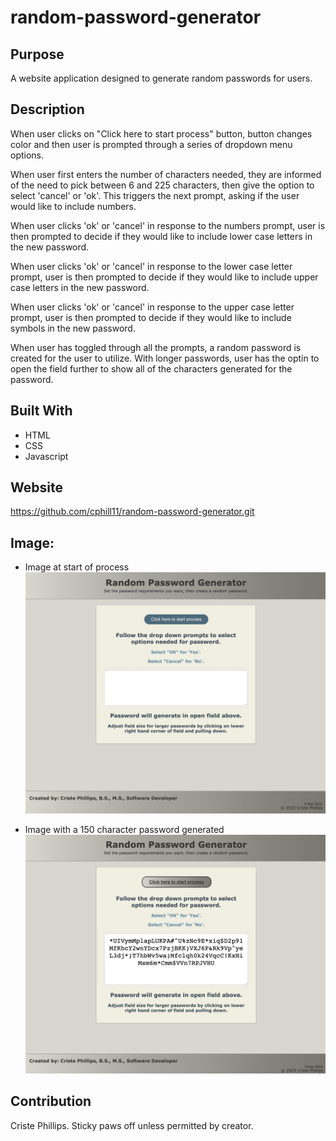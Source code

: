 # random-password-generator

## Purpose
A website application designed to generate random passwords for users.

## Description
When user clicks on "Click here to start process" button, button changes color and then user is prompted through a series of dropdown menu options.  

When user first enters the number of characters needed, they are informed of the need to pick between 6 and 225 characters, then give the option to select 'cancel' or 'ok'.  This triggers the next prompt, asking if the user would like to include numbers.

When user clicks 'ok' or 'cancel' in response to the numbers prompt, user is then prompted to decide if they would like to include lower case letters in the new password.

When user clicks 'ok' or 'cancel' in response to the lower case letter prompt, user is then prompted to decide if they would like to include upper case letters in the new password.

When user clicks 'ok' or 'cancel' in response to the upper case letter prompt, user is then prompted to decide if they would like to include symbols in the new password.

When user has toggled through all the prompts, a random password is created for the user to utilize.  With longer passwords, user has the optin to open the field further to show all of the characters generated for the password.

## Built With
* HTML
* CSS
* Javascript


## Website
https://github.com/cphill11/random-password-generator.git

## Image: 
* Image at start of process
![Screenshot](assets/images/screenshot.png)

* Image with a 150 character password generated
![Screenshot](assets/images/screenshot2.png)

## Contribution
Criste Phillips.  Sticky paws off unless permitted by creator.